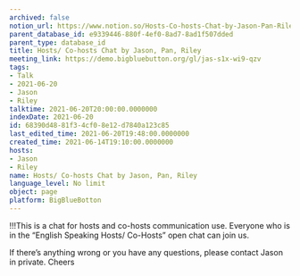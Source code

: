 ```yaml
---
archived: false
notion_url: https://www.notion.so/Hosts-Co-hosts-Chat-by-Jason-Pan-Riley-68390d4881f34cf08e12d7840a123c85
parent_database_id: e9339446-880f-4ef0-8ad7-8ad1f507dded
parent_type: database_id
title: Hosts/ Co-hosts Chat by Jason, Pan, Riley
meeting_link: https://demo.bigbluebutton.org/gl/jas-s1x-wi9-qzv
tags:
- Talk
- 2021-06-20
- Jason
- Riley
talktime: 2021-06-20T20:00:00.0000000
indexDate: 2021-06-20
id: 68390d48-81f3-4cf0-8e12-d7840a123c85
last_edited_time: 2021-06-20T19:48:00.0000000
created_time: 2021-06-14T19:10:00.0000000
hosts:
- Jason
- Riley
name: Hosts/ Co-hosts Chat by Jason, Pan, Riley
language_level: No limit
object: page
platform: BigBlueBotton
---
```


!!!This is a chat for hosts and co-hosts communication use. Everyone who is in the “English Speaking Hosts/ Co-Hosts” open chat can join us.

If there’s anything wrong or you have any questions, please contact Jason in private. Cheers

